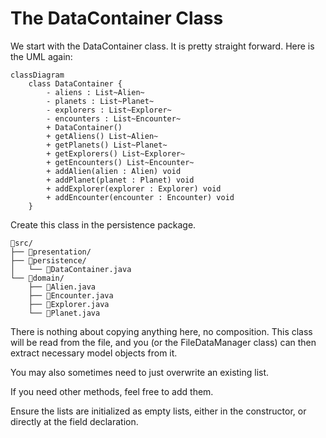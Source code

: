 # The DataContainer Class

We start with the DataContainer class. It is pretty straight forward. Here is the UML again:

```mermaid
classDiagram
    class DataContainer {
        - aliens : List~Alien~
        - planets : List~Planet~
        - explorers : List~Explorer~
        - encounters : List~Encounter~
        + DataContainer()
        + getAliens() List~Alien~
        + getPlanets() List~Planet~
        + getExplorers() List~Explorer~
        + getEncounters() List~Encounter~
        + addAlien(alien : Alien) void
        + addPlanet(planet : Planet) void
        + addExplorer(explorer : Explorer) void
        + addEncounter(encounter : Encounter) void
    }
```

Create this class in the persistence package.

```console
📁src/
├── 📁presentation/
├── 📁persistence/
│   └── 📄DataContainer.java
└── 📁domain/
    ├── 📄Alien.java
    ├── 📄Encounter.java
    ├── 📄Explorer.java
    └── 📄Planet.java
```

There is nothing about copying anything here, no composition. This class will be read from the file, and you (or the FileDataManager class) can then extract necessary model objects from it. 

You may also sometimes need to just overwrite an existing list.

If you need other methods, feel free to add them.

Ensure the lists are initialized as empty lists, either in the constructor, or directly at the field declaration.